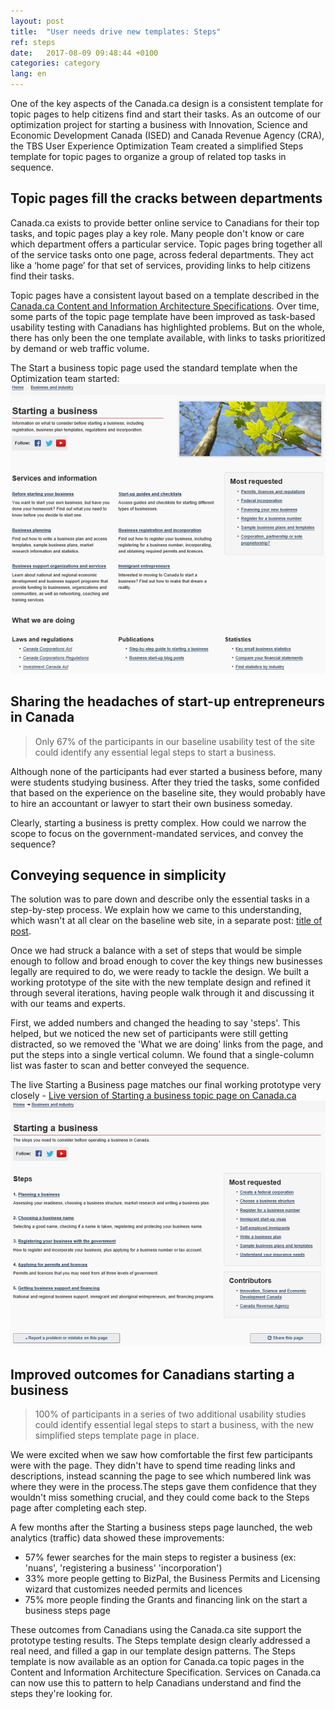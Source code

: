 ```yaml
---
layout: post
title:  "User needs drive new templates: Steps"
ref: steps
date:   2017-08-09 09:48:44 +0100
categories: category
lang: en
---
```

One of the key aspects of the Canada.ca design is a consistent template for topic pages to help citizens find and start their tasks. As an outcome of our optimization project for starting a business with Innovation, Science and Economic Development Canada (ISED) and Canada Revenue Agency (CRA), the TBS User Experience Optimization Team created a simplified Steps template for topic pages to organize a group of related top tasks in sequence.  

## Topic pages fill the cracks between departments 

Canada.ca exists to provide better online service to Canadians for their top tasks, and topic pages play a key role. Many people don't know or care which department offers a particular service. Topic pages bring together all of the service tasks onto one page, across federal departments. They act like a ‘home page’ for that set of services, providing links to help citizens find their tasks. 

Topic pages have a consistent layout based on a template described in the [Canada.ca Content and Information Architecture Specifications](https://www.canada.ca/en/treasury-board-secretariat/services/government-communications/canada-content-information-architecture-specification.html). Over time, some parts of the topic page template have been improved as task-based usability testing with Canadians has highlighted problems. But on the whole, there has only been the one template available, with links to tasks prioritized by demand or web traffic volume. 

The Start a business topic page used the standard template when the Optimization team started: 
![Starting a business page back in October with publications regulations and random ordered topics](/images/Starting_topic_Oct2016_567x522.png "Starting a business topic page in October 2016")

## Sharing the headaches of start-up entrepreneurs in Canada
> Only 67% of the participants in our baseline usability test of the site could identify any essential legal steps to start a business.

Although none of the participants had ever started a business before, many were students studying business. After they tried the tasks, some confided that based on the experience on the baseline site, they would probably have to hire an accountant or lawyer to start their own business someday.

Clearly, starting a business is pretty complex. How could we narrow the scope to focus on the government-mandated services, and convey the sequence?

## Conveying sequence in simplicity
The solution was to pare down and describe only the essential tasks in a step-by-step process. We explain how we came to this understanding, which wasn't at all clear on the baseline web site, in a separate post:
[title of post](https://canada-ca.github.io/category/2017/08/15/Starting_a_business.html).  

Once we had struck a balance with a set of steps that would be simple enough to follow and broad enough to cover the key things new businesses legally are required to do, we were ready to tackle the design. We built a working prototype of the site with the new template design and refined it through several iterations, having people walk through it and discussing it with our teams and experts.

First, we added numbers and changed the heading to say 'steps'. This helped, but we noticed the new set of participants were still getting distracted, so we removed the 'What we are doing' links from the page, and put the steps into a single vertical column. We found that a single-column list was faster to scan and better conveyed the sequence.

The live Starting a Business page matches our final working prototype very closely - [Live version of Starting a business topic page on Canada.ca](https://www.canada.ca/en/services/business/start.html)
![Starting a business page now with steps and no photo of leaves at the top](/images/Starting_template_Aug2017_599x467.png  "Starting a business topic page on Canada.ca in simplified Steps template")

## Improved outcomes for Canadians starting a business
>100% of participants in a series of two additional usability studies could identify essential legal steps to start a business, with the new simplified steps template page in place. 

We were excited when we saw how comfortable the first few participants were with the page. They didn't have to spend time reading links and descriptions, instead scanning the page to see which numbered link was where they were in the process.The steps gave them confidence that they wouldn't miss something crucial, and they could come back to the Steps page after completing each step.

A few months after the Starting a business steps page launched, the web analytics (traffic) data showed these improvements:  
- 57% fewer searches for the main steps to register a business (ex: 'nuans', 'registering a business' 'incorporation')
- 33% more people getting to BizPal, the Business Permits and Licensing wizard that customizes needed permits and licences
- 75% more people finding the Grants and financing link on the start a business steps page

These outcomes from Canadians using the Canada.ca site support the prototype testing results. The Steps template design clearly addressed a real need, and filled a gap in our template design patterns.  The Steps template is now available as an option for Canada.ca topic pages in the Content and Information Architecture Specification. Services on Canada.ca can now use this to pattern to help Canadians understand and find the steps they're looking for. 
